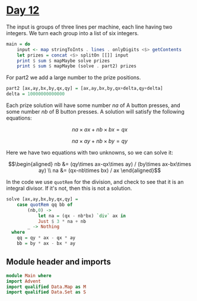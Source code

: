 # [Day 12](https://adventofcode.com/2024/day/12)

The input is groups of three lines per machine,
each line having two integers.
We turn each group into a list of six integers.

```haskell top:3
main = do
    input <- map stringToInts . lines . onlyDigits <$> getContents
    let prizes = concat <$> splitOn [[]] input
    print $ sum $ mapMaybe solve prizes
    print $ sum $ mapMaybe (solve . part2) prizes
```

For part2 we add a large number to the prize positions.

```haskell
part2 [ax,ay,bx,by,qx,qy] = [ax,ay,bx,by,qx+delta,qy+delta]
delta = 10000000000000
```

Each prize solution will have some number $na$ of A button presses,
and some number $nb$ of B button presses. A solution will satisfy
the following equations:

```math
na \times ax + nb \times bx = qx
```

```math
na \times ay + nb \times by = qy
```

Here we have two equations with two unknowns, so we can solve it:

```math
\begin{aligned}
nb &= (qy\times ax-qx\times ay) / (by\times ax-bx\times ay) \\
na &= (qx-nb\times bx) / ax
\end{aligned}
```

In the code we use `quotRem` for the division,
and check to see that it is an integral divisor.
If it's not, then this is not a solution.

```haskell
solve [ax,ay,bx,by,qx,qy] =
    case quotRem qq bb of
        (nb,0) -> 
            let na = (qx - nb*bx) `div` ax in
            Just $ 3 * na + nb
        _ -> Nothing
  where
    qq = qy * ax - qx * ay
    bb = by * ax - bx * ay
```

## Module header and imports

```haskell top
module Main where
import Advent
import qualified Data.Map as M
import qualified Data.Set as S
```
